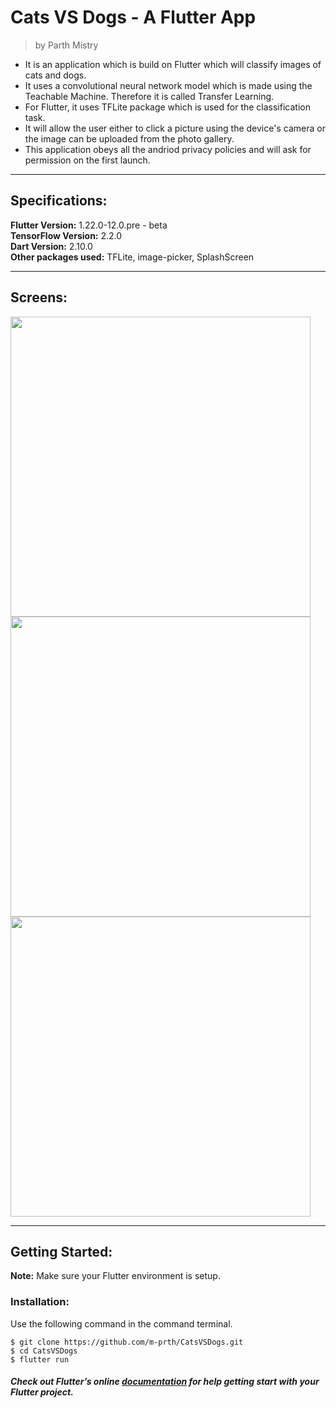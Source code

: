 # Cats VS Dogs - A Flutter App
> by Parth Mistry

* It is an application which is build on Flutter which will classify images of cats and dogs.  
* It uses a convolutional neural network model which is made using the Teachable Machine. Therefore it is called Transfer Learning.  
* For Flutter, it uses TFLite package which is used for the classification task.  
* It will allow the user either to click a picture using the device's camera or the image can be uploaded from the photo gallery.
* This application obeys all the andriod privacy policies and will ask for permission on the first launch.

---

## Specifications:  
**Flutter Version:** 1.22.0-12.0.pre - beta  
**TensorFlow Version:** 2.2.0  
**Dart Version:** 2.10.0  
**Other packages used:** TFLite, image-picker, SplashScreen

---
## Screens:
<div>
 <img height=480px src="screens\Screenshot_1601042573.png" alt=""  /> 
 <img height=480px src="screens\Screenshot_1601042533.png" alt=""  />
 <img height=480px src="screens\Screenshot_1601042579.png" alt="" />
</div>

---

## Getting Started:  
**Note:** Make sure your Flutter environment is setup.  
### Installation:  
Use the following command in the command terminal.
```
$ git clone https://github.com/m-prth/CatsVSDogs.git
$ cd CatsVSDogs
$ flutter run
```

##### Check out Flutter’s online [documentation](http://flutter.io/) for help getting start with your Flutter project.
